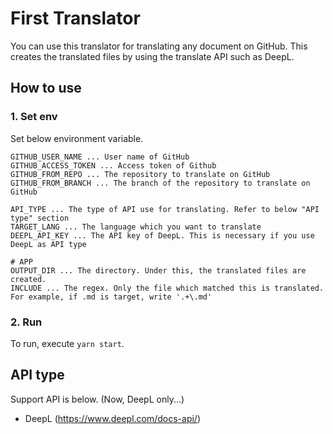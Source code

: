 # First Translator
You can use this translator for translating any document on GitHub.
This creates the translated files by using the translate API such as DeepL.

## How to use
### 1. Set env
Set below environment variable.
 ```
GITHUB_USER_NAME ... User name of GitHub
GITHUB_ACCESS_TOKEN ... Access token of Github
GITHUB_FROM_REPO ... The repository to translate on GitHub
GITHUB_FROM_BRANCH ... The branch of the repository to translate on GitHub

API_TYPE ... The type of API use for translating. Refer to below "API type" section
TARGET_LANG ... The language which you want to translate
DEEPL_API_KEY ... The API key of DeepL. This is necessary if you use DeepL as API type

# APP
OUTPUT_DIR ... The directory. Under this, the translated files are created.  
INCLUDE ... The regex. Only the file which matched this is translated. For example, if .md is target, write '.+\.md'

 ```

### 2. Run
 To run, execute `yarn start`.


 ## API type
 Support API is below. (Now, DeepL only...)
 - DeepL (https://www.deepl.com/docs-api/)
 